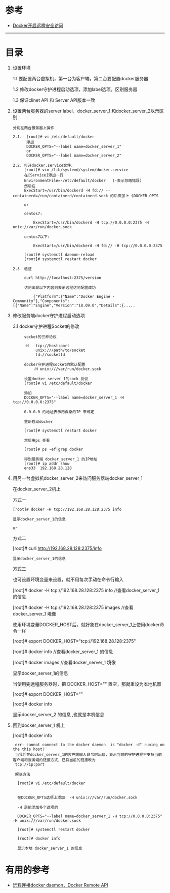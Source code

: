 # 参考
* [Docker开启远程安全访问](https://www.cnblogs.com/niceyoo/p/13270224.html)

---

# 目录

1. 设置环境

      1.1 要配置两台虚拟机，第一台为客户端，第二台要配置docker服务器
      
      1.2  修改docker守护进程启动选项，添加label选项，区别服务器
      
      1.3  保证clinet API 和 Server API版本一致

2. 设置两台服务器的server label，docker_server_1 和docker_server_2以示区别 

       分别在两台服务器上操作
       
       2.1.  [root]# vi /etc/default/docker
             添加
             DOCKER_OPTS="--label name=docker_server_1"   
             or 
             DOCKER_OPTS="--label name=docker_server_2"   
             
       2.2. 打开docker.service文件， 
            [root]# vim /lib/systemd/system/docker.service    
            在[Service]添加一行
            EnvironmentFile=-/etc/default/docker   (-表示忽略错误)
            然后在
            ExecStart=/usr/bin/dockerd -H fd:// --containerd=/run/containerd/containerd.sock 的后面加上 $DOCKER_OPTS
            
            or 
            
            centos7:
            
                ExecStart=/usr/bin/dockerd -H tcp://0.0.0.0:2375 -H unix://var/run/docker.sock
                
            centos7以下:
                
                ExecStart=/usr/bin/dockerd -H fd:// -H tcp://0.0.0.0:2375
            
            [root]# systemctl daemon-reload
            [root]# systemctl restart docker
            
       2.3  验证
       
            curl http://localhost:2375/version     
            
            访问出现以下内容则表示远程访问配置成功

                {"Platform":{"Name":"Docker Engine - Community"},"Components":[{"Name":"Engine","Version":"18.09.0","Details":{.....
                
                

 3.  修改服务端docker守护进程启动选项   
       
       3.1 docker守护进程Socket的修改
       
              socket的三种协议
          
              -H   tcp://host:port
                   unix:///path/to/socket
                   fd://socketfd
                   
              docker守护进程socket的默认配置
                  -H unix:///var/run/docker.sock

              设置docker_server_1的sock 协议
              [root]# vi /etc/default/docker
              
              添加
              DOCKER_OPTS="--label name=docker_server_1 -H tcp://0.0.0.0:2375"     
              
              0.0.0.0 的地址表示用自身的IP 来绑定
              
              重新启动docker
              
              [root]# systemctl restart docker
              
              然后用ps 查看
              
              [root]# ps -ef|grep docker
              
              得到服务端 docker_server_1 的IP地址
              [root]# ip addr show
              ens33  192.168.28.128
                      
   4.  用另一台虚拟机docker_server_2来訪问服务器端docker_server_1      
   
        在docker_server_2机上
         
        方式一
        
           [root]# docker -H tcp://192.168.28.128:2375 info
           
           显示docker_server_1的信息
           
           or
        
       方式二
       
          [root]#  curl http://192.168.28.128:2375/info
            
           显示docker_server_1的信息

       方式三    
         
        也可设置环境变量来设置，就不用每次手动在命令行输入 
        
        [root]# docker -H tcp://192.168.28.128:2375 info    //查看docker_server_1 的信息
        
        [root]# docker -H tcp://192.168.28.128:2375 images  //查看docker_server_1 境像
        
        使用环境变量DOCKER_HOST后，就好象在docker_server_1上使用docker命令一样
        
        [root]# export DOCKER_HOST="tcp://192.168.28.128:2375"
        
        [root]# docker info        //查看docker_server_1 的信息
        
        [root]# docker images      //查看docker_server_1 境像

        
         显示docker_server_1的信息      
              
         当使用完远程服务器时，把 DOCKER_HOST="" 置空，那就重设为本地机器
         
         [root]# export DOCKER_HOST=""
        
         [root]# docker info
         
         显示docker_server_2 的信息 ,也就是本机信息
         
5.  回到docker_server_1 机上

    [root]# docker info
    
         err: cannot connect to the docker daemon  is "docker -d" runing on the this host?
         当我们在docker_server_1的客户端输入命令时出错，表示当前的守护进程不支持当前客户端和服务端的链接方式，已将当前的链接改为
         tcp://ip:port
         
         解决方法
         
          [root]# vi /etc/default/docker
       
         
          在DOCKER_OPTS选项上添加  -H unix:///var/run/docker.sock
         
          -H 是能添加多个选项的
         
          DOCKER_OPTS="--label name=docker_server_1 -H tcp://0.0.0.0:2375"   -H unix:///var/run/docker.sock
         
          [root]# systemctl restart docker
          
          [root]# docker info
          
          显示本地 docker_server_1 的信息 
          
          
          
          
# 有用的参考

* [远程连接docker daemon，Docker Remote API](https://deepzz.com/post/dockerd-and-docker-remote-api.html)
